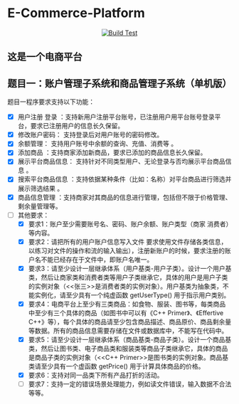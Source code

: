 # E-Commerce-Platform

<div align="center">

[![Build Test](https://github.com/Jraaay/E-Commerce-Platform/actions/workflows/main.yml/badge.svg)](https://github.com/Jraaay/E-Commerce-Platform/actions/workflows/main.yml)

</div>

## 这是一个电商平台

## 题目一：账户管理子系统和商品管理子系统（单机版）
题目一程序要求支持以下功能：
 - [x] 用户注册 登录 ：支持新用户注册平台账号，已注册用户用平台账号登录平台，要求已注册用户的信息长久保留。
 - [x] 修改账户密码： 支持登录后对用户账号的密码修改。
 - [x] 余额管理： 支持用户账号中余额的查询、充值、消费等 。
 - [x] 添加商品 ：支持商家添加新商品，要求已添加的商品信息长久保留。
 - [x] 展示平台商品信息： 支持针对不同类型用户、无论登录与否均展示平台商品信息 。
 - [x] 搜索平台商品信息 ：支持依据某种条件（比如：名称）对平台商品进行筛选并展示筛选结果 。
 - [x] 商品信息管理 ：支持商家对其商品的信息进行管理，包括但不限于价格管理、剩余量管理等。
 - [ ] 其他要求：
     - [x] 要求1：账户至少需要账号名、密码、账户余额、账户类型（商家 消费者）等内容。
     - [x] 要求2：请把所有的用户账户信息写入文件 要求使用文件存储各类信息，以练习对文件的操作和流的输入输出），注册新账户的时候，要求注册的账户名不能已经存在于文件中，即账户名唯一。
     - [x] 要求3：请至少设计一层继承体系（用户基类-用户子类）。设计一个用户基类，然后让商家类和消费者类等用户子类继承它，具体的用户是用户子类的实例对象（<<张三>>是消费者类的实例对象）。用户基类为抽象类，不能实例化，请至少具有一个纯虚函数 getUserType() 用于指示用户类别。
     - [x] 要求4：电商平台上至少有三类商品：如食物、服装、图书等，每类商品中至少有三个具体的商品（如图书中可以有《C++ Primer》、《Effertive C++》等），每个具体的商品请至少包含商品描述、商品原价、商品剩余量等数据。所有的商品信息需要存储在文件或数据库中，不能写在代码中。
     - [x] 要求5：请至少设计一层继承体系（商品基类-商品子类）。设计一个商品基类，然后让图书类、电子商品类和服装类等商品子类继承它，具体的商品是商品子类的实例对象（<<C++ Primer>>是图书类的实例对象。商品基类请至少具有一个虚函数 getPrice() 用于计算具体商品的价格。
     - [x] 要求6：支持对同一品类下所有产品打折的活动。
     - [ ] 要求7：支持一定的错误场景处理能力，例如读文件错误，输入数据不合法等等。
